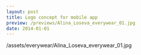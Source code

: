 ```yaml
---
layout: post
title: Logo concept for mobile app
preview: /previews/Alina_Loseva_everywear_01.jpg
date: 2014-01-01
---
```

/assets/everywear/Alina_Loseva_everywear_01.jpg
